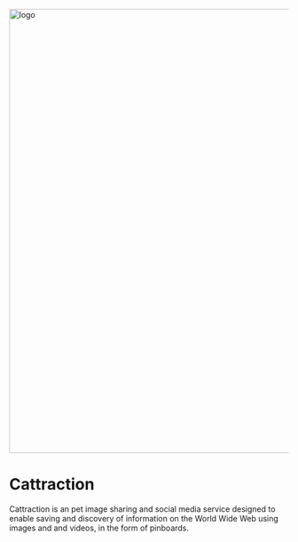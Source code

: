 <p align="left"><img width="800" alt="logo" src="https://user-images.githubusercontent.com/38336855/97132695-14c75e80-171e-11eb-997b-44e4ad28e193.png"></p>

# Cattraction

Cattraction is an pet image sharing and social media service designed to enable saving and discovery of information on the World Wide Web
using images and and videos, in the form of pinboards.
